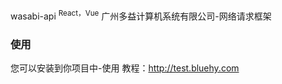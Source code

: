  wasabi-api <sup>React，Vue</sup>
	广州多益计算机系统有限公司-网络请求框架
### 使用
您可以安装到你项目中-使用
教程：http://test.bluehy.com









